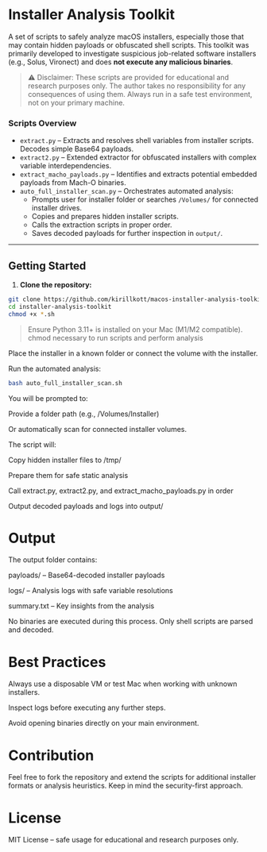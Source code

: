 # Installer Analysis Toolkit

A set of scripts to safely analyze macOS installers, especially those that may contain hidden payloads or obfuscated shell scripts. This toolkit was primarily developed to investigate suspicious job-related software installers (e.g., Solus, Vironect) and does **not execute any malicious binaries**.

> ⚠️ Disclaimer: These scripts are provided for educational and research purposes only.
The author takes no responsibility for any consequences of using them.
Always run in a safe test environment, not on your primary machine.


### Scripts Overview

- `extract.py` – Extracts and resolves shell variables from installer scripts. Decodes simple Base64 payloads.
- `extract2.py` – Extended extractor for obfuscated installers with complex variable interdependencies.
- `extract_macho_payloads.py` – Identifies and extracts potential embedded payloads from Mach-O binaries.
- `auto_full_installer_scan.py` – Orchestrates automated analysis:
  - Prompts user for installer folder or searches `/Volumes/` for connected installer drives.
  - Copies and prepares hidden installer scripts.
  - Calls the extraction scripts in proper order.
  - Saves decoded payloads for further inspection in `output/`.

---

## Getting Started

1. **Clone the repository:**

```bash
git clone https://github.com/kirillkott/macos-installer-analysis-toolkit.git
cd installer-analysis-toolkit
chmod +x *.sh
```
> Ensure Python 3.11+ is installed on your Mac (M1/M2 compatible).
> chmod necessary to run scripts and perform analysis

Place the installer in a known folder or connect the volume with the installer.

Run the automated analysis:

```bash
bash auto_full_installer_scan.sh
```
You will be prompted to:

Provide a folder path (e.g., /Volumes/Installer)

Or automatically scan for connected installer volumes.

The script will:

Copy hidden installer files to /tmp/

Prepare them for safe static analysis

Call extract.py, extract2.py, and extract_macho_payloads.py in order

Output decoded payloads and logs into output/

# Output
The output folder contains:

payloads/ – Base64-decoded installer payloads

logs/ – Analysis logs with safe variable resolutions

summary.txt – Key insights from the analysis

No binaries are executed during this process. Only shell scripts are parsed and decoded.

# Best Practices
Always use a disposable VM or test Mac when working with unknown installers.

Inspect logs before executing any further steps.

Avoid opening binaries directly on your main environment.

# Contribution
Feel free to fork the repository and extend the scripts for additional installer formats or analysis heuristics. Keep in mind the security-first approach.

# License
MIT License – safe usage for educational and research purposes only.

